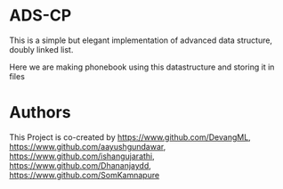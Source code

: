 # ADS-CP

This is a simple but elegant implementation of advanced data structure, doubly linked list.

Here we are making phonebook using this datastructure and storing it in files

# Authors

This Project is co-created by https://www.github.com/DevangML, https://www.github.com/aayushgundawar, https://www.github.com/ishangujarathi, https://www.github.com/Dhananjaydd, https://www.github.com/SomKamnapure

